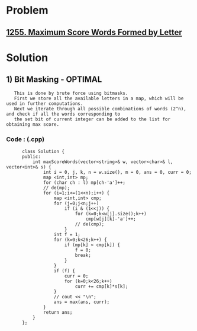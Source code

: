 # Problem

## [1255. Maximum Score Words Formed by Letter](https://leetcode.com/problems/maximum-score-words-formed-by-letters/)


# Solution 

## 1) Bit Masking - OPTIMAL
 
       This is done by brute force using bitmasks.
       First we store all the available letters in a map, which will be used in further computations.
       Next we iterate through all possible combinations of words (2^n), and check if all the words corresponding to
       the set bit of current integer can be added to the list for obtaining max score.
      
      
   ### Code : (.cpp)
    
          class Solution {
          public:
              int maxScoreWords(vector<string>& w, vector<char>& l, vector<int>& s) {
                  int i = 0, j, k, n = w.size(), m = 0, ans = 0, curr = 0;
                  map <int,int> mp;
                  for (char ch : l) mp[ch-'a']++;
                  // de(mp);
                  for (i=1;i<=(1<<n);i++) {
                      map <int,int> cmp;
                      for (j=0;j<n;j++) 
                          if (i & (1<<j)) {
                              for (k=0;k<w[j].size();k++) 
                                  cmp[w[j][k]-'a']++;
                              // de(cmp);
                          }
                      int f = 1;
                      for (k=0;k<26;k++) {
                          if (mp[k] < cmp[k]) {
                              f = 0;
                              break;
                          }
                      }
                      if (f) {
                          curr = 0;
                          for (k=0;k<26;k++) 
                              curr += cmp[k]*s[k];   
                      }
                      // cout << "\n";
                      ans = max(ans, curr);
                  }
                  return ans;
              }
          };
            
   
